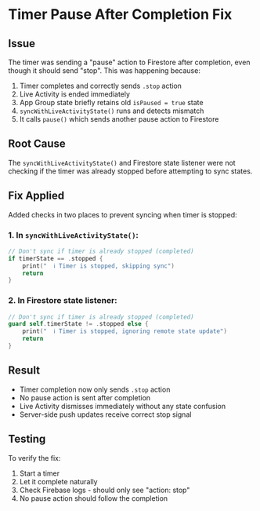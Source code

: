 # Timer Pause After Completion Fix

## Issue
The timer was sending a "pause" action to Firestore after completion, even though it should send "stop". This was happening because:

1. Timer completes and correctly sends `.stop` action
2. Live Activity is ended immediately
3. App Group state briefly retains old `isPaused = true` state
4. `syncWithLiveActivityState()` runs and detects mismatch
5. It calls `pause()` which sends another pause action to Firestore

## Root Cause
The `syncWithLiveActivityState()` and Firestore state listener were not checking if the timer was already stopped before attempting to sync states.

## Fix Applied
Added checks in two places to prevent syncing when timer is stopped:

### 1. In `syncWithLiveActivityState()`:
```swift
// Don't sync if timer is already stopped (completed)
if timerState == .stopped {
    print("  ℹ️ Timer is stopped, skipping sync")
    return
}
```

### 2. In Firestore state listener:
```swift
// Don't sync if timer is already stopped (completed)
guard self.timerState != .stopped else {
    print("  ℹ️ Timer is stopped, ignoring remote state update")
    return
}
```

## Result
- Timer completion now only sends `.stop` action
- No pause action is sent after completion
- Live Activity dismisses immediately without any state confusion
- Server-side push updates receive correct stop signal

## Testing
To verify the fix:
1. Start a timer
2. Let it complete naturally
3. Check Firebase logs - should only see "action: stop"
4. No pause action should follow the completion